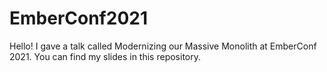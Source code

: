 # EmberConf2021

Hello! I gave a talk called Modernizing our Massive Monolith at EmberConf 2021. You can find my slides in this repository. 
